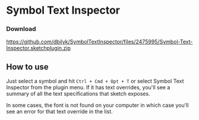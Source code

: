 # Symbol Text Inspector  

### Download
https://github.com/dbilyk/SymbolTextInspector/files/2475995/Symbol-Text-Inspector.sketchplugin.zip

## How to use

Just select a symbol and hit `Ctrl + Cmd + Opt + T` or select Symbol Text Inspector from the plugin menu.  If it has text overrides, you'll see a summary of all the text specifications that sketch exposes. 

In some cases, the font is not found on your computer in which case you'll see an error for that text override in the list.  
